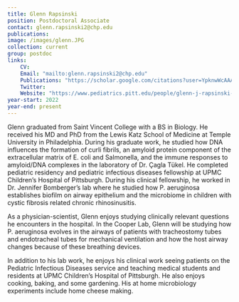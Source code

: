 ```yaml
---
title: Glenn Rapsinski
position: Postdoctoral Associate
contact: glenn.rapsinski2@chp.edu
publications: 
image: /images/glenn.JPG
collection: current
group: postdoc
links:
    CV:
    Email: "mailto:glenn.rapsinski2@chp.edu"
    Publications: "https://scholar.google.com/citations?user=YpknwWcAAAAJ&hl=en&oi=ao"
    Twitter:
    Website: "https://www.pediatrics.pitt.edu/people/glenn-j-rapsinski-md-phd"
year-start: 2022
year-end: present
---
```

Glenn graduated from Saint Vincent College with a BS in Biology. He received his MD and PhD from the Lewis Katz School of Medicine at Temple University in Philadelphia. During his graduate work, he studied how DNA influences the formation of curli fibrils, an amyloid protein component of the extracellular matrix of E. coli and Salmonella, and the immune responses to amyloid/DNA complexes in the laboratory of Dr. Çagla Tükel. He completed pediatric residency and pediatric infectious diseases fellowship at UPMC Children’s Hospital of Pittsburgh. During his clinical fellowship, he worked in Dr. Jennifer Bomberger’s lab where he studied how P. aeruginosa establishes biofilm on airway epithelium and the microbiome in children with cystic fibrosis related chronic rhinosinusitis.

As a physician-scientist, Glenn enjoys studying clinically relevant questions he encounters in the hospital. In the Cooper Lab, Glenn will be studying how P. aeruginosa evolves in the airways of patients with tracheostomy tubes and endotracheal tubes for mechanical ventilation and how the host airway changes because of these breathing devices.

In addition to his lab work, he enjoys his clinical work seeing patients on the Pediatric Infectious Diseases service and teaching medical students and residents at UPMC Children’s Hospital of Pittsburgh. He also enjoys cooking, baking, and some gardening. His at home microbiology experiments include home cheese making.